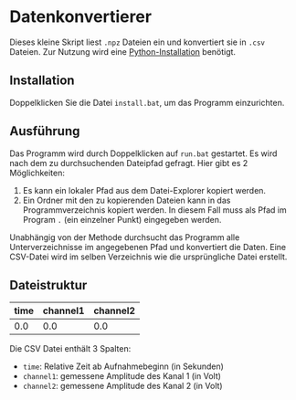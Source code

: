 # Datenkonvertierer
Dieses kleine Skript liest `.npz` Dateien ein und konvertiert sie in `.csv`
Dateien. Zur Nutzung wird eine [Python-Installation](https://www.python.org/)
benötigt.

## Installation
Doppelklicken Sie die Datei `install.bat`, um das Programm einzurichten.

## Ausführung
Das Programm wird durch Doppelklicken auf `run.bat` gestartet.
Es wird nach dem zu durchsuchenden Dateipfad gefragt. Hier gibt es 2 Möglichkeiten:
1. Es kann ein lokaler Pfad aus dem Datei-Explorer kopiert werden.
2. Ein Ordner mit den zu kopierenden Dateien kann in das Programmverzeichnis kopiert werden.
In diesem Fall muss als Pfad im Program `.` (ein einzelner Punkt) eingegeben werden.

Unabhängig von der Methode durchsucht das Programm alle Unterverzeichnisse im angegebenen Pfad
und konvertiert die Daten. Eine CSV-Datei wird im selben Verzeichnis wie die ursprüngliche Datei
erstellt.

## Dateistruktur
| time | channel1 | channel2 |
|------|----------|----------|
| 0.0  | 0.0      | 0.0      |

Die CSV Datei enthält 3 Spalten:
* `time`: Relative Zeit ab Aufnahmebeginn (in Sekunden)
* `channel1`: gemessene Amplitude des Kanal 1 (in Volt)
* `channel2`: gemessene Amplitude des Kanal 2 (in Volt)